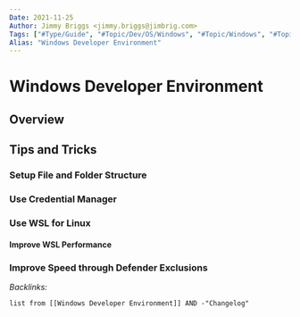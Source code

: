 ```yaml
---
Date: 2021-11-25
Author: Jimmy Briggs <jimmy.briggs@jimbrig.com>
Tags: ["#Type/Guide", "#Topic/Dev/OS/Windows", "#Topic/Windows", "#Topic/Dev/PowerShell", "#Topic/Dev/CLI"]
Alias: "Windows Developer Environment"
---
```


# Windows Developer Environment

## Overview

## Tips and Tricks

### Setup File and Folder Structure

### Use Credential Manager

### Use WSL for Linux

#### Improve WSL Performance

### Improve Speed through Defender Exclusions



*Backlinks:*

```dataview
list from [[Windows Developer Environment]] AND -"Changelog"
```